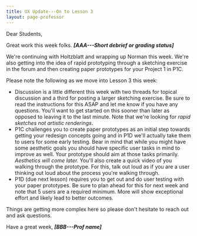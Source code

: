```yaml
---
title: UX Update---On to Lesson 3
layout: page-professor
---
```

Dear Students,

Great work this week folks. ***[AAA---Short debrief or grading status]***

We're continuing with Holtzblatt and wrapping up Norman this week. We're also getting into the idea of rapid prototyping through a sketching exercise in the forum and then creating paper prototypes for your Project 1 in P1C.

Please note the following as we move into Lesson 3 this week:

* Discussion is a little different this week with two threads for topical discussion and a third for posting a larger sketching exercise. Be sure to read the instructions for this ASAP and let me know if you have any questions. You'll want to get started on this sooner than later as opposed to leaving it to the last minute. Note that we're looking for *rapid sketches not artistic renderings*.
* P1C challenges you to create paper prototypes as an initial step towards getting your redesign concepts going and in P1D we'll actually take them to users for some early testing. Bear in mind that while you might have some aesthetic goals you should have specific user tasks in mind to improve as well. Your prototype should aim at those tasks primarily. *Aesthetics will come later.* You'll also create a quick video of you walking through the prototype. For this, talk out loud as if you are a user thinking out loud about the process you're walking through.
* P1D (due next lesson) requires you to get out and do user testing with your paper prototypes. Be sure to plan ahead for this for next week and note that 5 users are a required minimum. More will show exceptional effort and likely lead to better outcomes.

Things are getting more complex here so please don't hesitate to reach out and ask questions.

Have a great week,
***[BBB---Prof name]***
